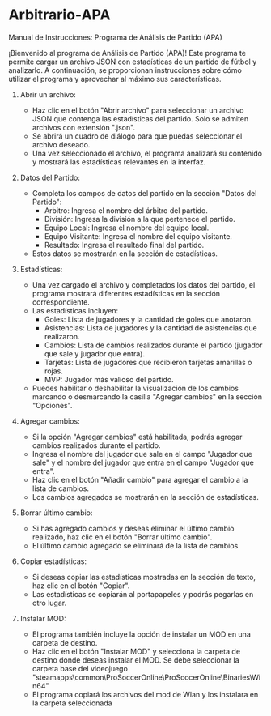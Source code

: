 # Arbitrario-APA
Manual de Instrucciones: Programa de Análisis de Partido (APA)

¡Bienvenido al programa de Análisis de Partido (APA)! Este programa te permite cargar un archivo JSON con estadísticas de un partido de fútbol y analizarlo. A continuación, se proporcionan instrucciones sobre cómo utilizar el programa y aprovechar al máximo sus características.

1. Abrir un archivo:
   - Haz clic en el botón "Abrir archivo" para seleccionar un archivo JSON que contenga las estadísticas del partido. Solo se admiten archivos con extensión ".json".
   - Se abrirá un cuadro de diálogo para que puedas seleccionar el archivo deseado.
   - Una vez seleccionado el archivo, el programa analizará su contenido y mostrará las estadísticas relevantes en la interfaz.

2. Datos del Partido:
   - Completa los campos de datos del partido en la sección "Datos del Partido":
     - Arbitro: Ingresa el nombre del árbitro del partido.
     - División: Ingresa la división a la que pertenece el partido.
     - Equipo Local: Ingresa el nombre del equipo local.
     - Equipo Visitante: Ingresa el nombre del equipo visitante.
     - Resultado: Ingresa el resultado final del partido.
   - Estos datos se mostrarán en la sección de estadísticas.

3. Estadísticas:
   - Una vez cargado el archivo y completados los datos del partido, el programa mostrará diferentes estadísticas en la sección correspondiente.
   - Las estadísticas incluyen:
     - Goles: Lista de jugadores y la cantidad de goles que anotaron.
     - Asistencias: Lista de jugadores y la cantidad de asistencias que realizaron.
     - Cambios: Lista de cambios realizados durante el partido (jugador que sale y jugador que entra).
     - Tarjetas: Lista de jugadores que recibieron tarjetas amarillas o rojas.
     - MVP: Jugador más valioso del partido.
   - Puedes habilitar o deshabilitar la visualización de los cambios marcando o desmarcando la casilla "Agregar cambios" en la sección "Opciones".

4. Agregar cambios:
   - Si la opción "Agregar cambios" está habilitada, podrás agregar cambios realizados durante el partido.
   - Ingresa el nombre del jugador que sale en el campo "Jugador que sale" y el nombre del jugador que entra en el campo "Jugador que entra".
   - Haz clic en el botón "Añadir cambio" para agregar el cambio a la lista de cambios.
   - Los cambios agregados se mostrarán en la sección de estadísticas.

5. Borrar último cambio:
   - Si has agregado cambios y deseas eliminar el último cambio realizado, haz clic en el botón "Borrar último cambio".
   - El último cambio agregado se eliminará de la lista de cambios.

6. Copiar estadísticas:
   - Si deseas copiar las estadísticas mostradas en la sección de texto, haz clic en el botón "Copiar".
   - Las estadísticas se copiarán al portapapeles y podrás pegarlas en otro lugar.

7. Instalar MOD:
   - El programa también incluye la opción de instalar un MOD en una carpeta de destino.
   - Haz clic en el botón "Instalar MOD" y selecciona la carpeta de destino donde deseas instalar el MOD. Se debe seleccionar la carpeta base del videojuego "steamapps\common\ProSoccerOnline\ProSoccerOnline\Binaries\Win64"
   - El programa copiará los archivos del mod de Wlan y los instalara en la carpeta seleccionada
